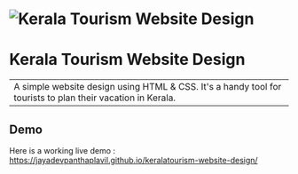 # ![Kerala Tourism Website Design](https://jayadevpanthaplavil.github.io/keralatourism-website-design/resources/images/demo/demo.png)

# Kerala Tourism Website Design

<table>
<tr>
<td>
  A simple website design using HTML & CSS. It's a handy tool for tourists to plan their vacation in Kerala.
</td>
</tr>
</table>

## Demo

Here is a working live demo : https://jayadevpanthaplavil.github.io/keralatourism-website-design/

